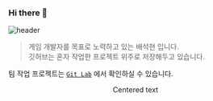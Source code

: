 ### Hi there 👋
![header](https://capsule-render.vercel.app/api?type=Waving&color=gradient&height=200&section=header&text=Hyeon's%20Github&fontColor=FFFFFF&fontSize=50)

>게임 개발자를 목표로 노력하고 있는 배석현 입니다.   
깃허브는 혼자 작업한 프로젝트 위주로 저장해두고 있습니다.  

팀 작업 프로젝트는 [`Git Lab`](https://gitlab.com/dashboard/groups) 에서 확인하실 수 있습니다.  


<center>Centered text</center>
